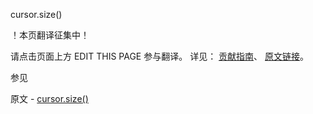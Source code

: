  cursor.size()

 ！本页翻译征集中！

请点击页面上方 EDIT THIS PAGE 参与翻译。
详见：
[贡献指南]( https://github.com/JinMuInfo/MongoDB-Manual-zh/blob/master/CONTRIBUTING.md )、
[原文链接](  https://docs.mongodb.com/manual/reference/method/cursor.size/  )。

 参见

原文 - [cursor.size()]( https://docs.mongodb.com/manual/reference/method/cursor.size/ )

